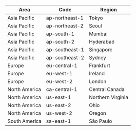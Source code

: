 | Area          | Code           | Region            |
| ------------- | -------------- | ----------------- |
| Asia Pacific  | ap-northeast-1 | Tokyo             |
| Asia Pacific  | ap-northeast-2 | Seoul             |
| Asia Pacific  | ap-south-1     | Mumbai            |
| Asia Pacific  | ap-south-2     | Hyderabad         |
| Asia Pacific  | ap-southeast-1 | Singapore         |
| Asia Pacific  | ap-southeast-2 | Sydney            |
| Europe        | eu-central-1   | Frankfurt         |
| Europe        | eu-west-1      | Ireland           |
| Europe        | eu-west-2      | London            |
| North America | ca-central-1   | Central Canada    |
| North America | us-east-1      | Northern Virginia |
| North America | us-east-2      | Ohio              |
| North America | us-west-2      | Oregon            |
| South America | sa-east-1      | São Paulo         |
